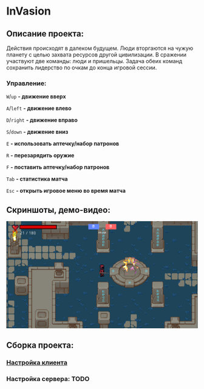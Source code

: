 # InVasion

## Описание проекта:

Действия происходят в далеком будущем. Люди вторгаются на чужую планету с целью захвата ресурсов другой цивилизации. В сражении участвуют две команды: люди и пришельцы.
Задача обеих команд сохранить лидерство по очкам до конца игровой сессии.  

### Управление:
`W`/`up` **- движение вверх**

`A`/`left` **- движение влево**

`D`/`right` **- движение вправо**

`S`/`down` **- движение вниз**

`E` **- использовать аптечку/набор патронов**

`R` **- перезарядить оружие**

`F` **- поставить аптечку/набор патронов**

`Tab` **- статистика матча**

`Esc` **- открыть игровое меню во время матча**



## Скриншоты, демо-видео: 

![](readme/game_screenshot_1.png)

## Сборка проекта:

### [Настройка клиента](./client/README.md)

### Настройка сервера: TODO